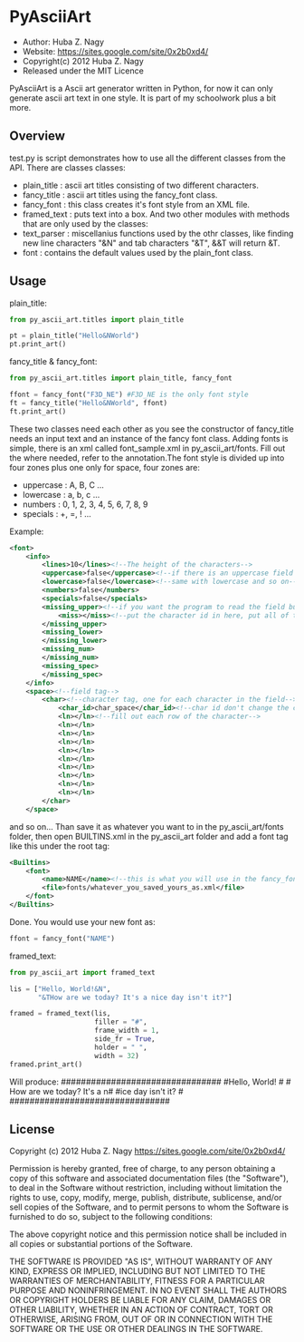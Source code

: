 PyAsciiArt
==========

* Author: Huba Z. Nagy 
* Website: https://sites.google.com/site/0x2b0xd4/
* Copyright(c) 2012 Huba Z. Nagy
* Released under the MIT Licence

PyAsciiArt is a Ascii art generator written in Python, for now it can only 
generate ascii art text in one style. It is part of my schoolwork plus a
bit more.

Overview
--------
test.py is script demonstrates how to use all the different classes from the API.
There are classes classes: 
* plain_title :  ascii art titles consisting of two different characters.
* fancy_title :  ascii art titles using the fancy_font class.
* fancy_font :  this class creates it's font style from an XML file.
* framed_text :  puts text into a box.
And two other modules with methods that are only used by the classes:
* text_parser :  miscellanius functions used by the othr classes, like finding new line characters "&N" and tab characters "&T", &&T will return &T.
* font :  contains the default values used by the plain_font class.

Usage
-----

plain_title:
```python
from py_ascii_art.titles import plain_title

pt = plain_title("Hello&NWorld")
pt.print_art()

```

fancy_title & fancy_font:
```python
from py_ascii_art.titles import plain_title, fancy_font

ffont = fancy_font("F3D_NE") #F3D_NE is the only font style
ft = fancy_title("Hello&NWorld", ffont)
ft.print_art()

```
These two classes need each other as you see the constructor
of fancy_title needs an input text and an instance of the 
fancy font class. Adding fonts is simple, there is an xml
called font_sample.xml in py_ascii_art/fonts. Fill out the
where needed, refer to the annotation.The font style is 
divided up into four zones plus one only for space,
four zones are:
* uppercase : A,  B, C ...
* lowercase : a, b, c ...
* numbers : 0, 1, 2, 3, 4, 5, 6, 7, 8, 9
* specials : +, =, ! ...

Example:
```xml
<font>
	<info>
		<lines>10</lines><!--The height of the characters-->
		<uppercase>false</uppercase><!--if there is an uppercase field or should the program just skip it-->
		<lowercase>false</lowercase><!--same with lowercase and so on-->
		<numbers>false</numbers>
		<specials>false</specials>
		<missing_upper><!--if you want the program to read the field but there are a few characters missing still-->
			<miss></miss><!--put the character id in here, put all of them into the appropriate field-->
		</missing_upper>
		<missing_lower>
		</missing_lower>
		<missing_num>
		</missing_num>
		<missing_spec>
		</missing_spec>
	</info>
	<space><!--field tag-->
		<char><!--character tag, one for each character in the field-->
			<char_id>char_space</char_id><!--char id don't change the contents of this tab unless you have a good reason-->
			<ln></ln><!--fill out each row of the character-->
			<ln></ln>
			<ln></ln>
			<ln></ln>
			<ln></ln>
			<ln></ln>
			<ln></ln>
			<ln></ln>
			<ln></ln>
			<ln></ln>
		</char>
	</space>
```
and so on... Than save it as whatever you want to in the py_ascii_art/fonts
folder, then open BUILTINS.xml in the py_ascii_art folder and add
a font tag like this under the root tag:
```xml
<Builtins>
	<font>
		<name>NAME</name><!--this is what you will use in the fancy_font constructor-->
		<file>fonts/whatever_you_saved_yours_as.xml</file>
	</font>
</Builtins>
```
Done.
You would use your new font as:
```python
ffont = fancy_font("NAME")
```

framed_text:
```python
from py_ascii_art import framed_text

lis = ["Hello, World!&N",
       "&THow are we today? It's a nice day isn't it?"]

framed = framed_text(lis,
                     filler = "#",
                     frame_width = 1,
                     side_fr = True,
                     holder = " ",
                     width = 32)
framed.print_art()
```
Will produce:
	################################
	#Hello, World!                 #
	#    How are we today? It's a n#
	#ice day isn't it?             #
	################################

License
-------

Copyright (c) 2012 Huba Z. Nagy <https://sites.google.com/site/0x2b0xd4/>

Permission is hereby granted, free of charge, to any person obtaining a copy
of this software and associated documentation files (the "Software"), to deal
in the Software without restriction, including without limitation the rights
to use, copy, modify, merge, publish, distribute, sublicense, and/or sell
copies of the Software, and to permit persons to whom the Software is
furnished to do so, subject to the following conditions:

The above copyright notice and this permission notice shall be included in
all copies or substantial portions of the Software.

THE SOFTWARE IS PROVIDED "AS IS", WITHOUT WARRANTY OF ANY KIND, EXPRESS OR
IMPLIED, INCLUDING BUT NOT LIMITED TO THE WARRANTIES OF MERCHANTABILITY,
FITNESS FOR A PARTICULAR PURPOSE AND NONINFRINGEMENT. IN NO EVENT SHALL THE
AUTHORS OR COPYRIGHT HOLDERS BE LIABLE FOR ANY CLAIM, DAMAGES OR OTHER
LIABILITY, WHETHER IN AN ACTION OF CONTRACT, TORT OR OTHERWISE, ARISING FROM,
OUT OF OR IN CONNECTION WITH THE SOFTWARE OR THE USE OR OTHER DEALINGS IN
THE SOFTWARE.